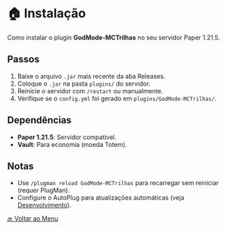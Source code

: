 # 🏠 Instalação

Como instalar o plugin **GodMode-MCTrilhas** no seu servidor Paper 1.21.5.

## Passos
1. Baixe o arquivo `.jar` mais recente da aba Releases.
2. Coloque o `.jar` na pasta `plugins/` do servidor.
3. Reinicie o servidor com `/restart` ou manualmente.
4. Verifique se o `config.yml` foi gerado em `plugins/GodMode-MCTrilhas/`.

## Dependências
- **Paper 1.21.5**: Servidor compatível.
- **Vault**: Para economia (moeda Totem).

## Notas
- Use `/plugman reload GodMode-MCTrilhas` para recarregar sem reiniciar (requer PlugMan).
- Configure o AutoPlug para atualizações automáticas (veja [Desenvolvimento](desenvolvimento.md)).

[🔙 Voltar ao Menu](index.md)